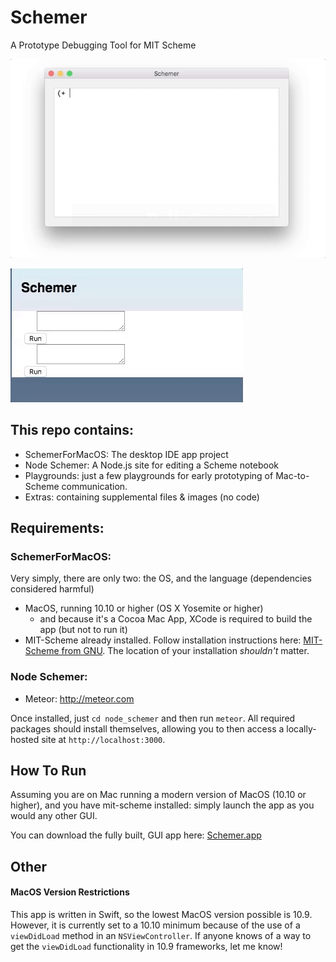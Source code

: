 # Schemer
A Prototype Debugging Tool for MIT Scheme

![Preview](https://github.com/kennethshawfriedman/Schemer/blob/master/Photos%20and%20Videos/schemer-preview.gif?raw=true)

![Preview](https://github.com/kennethshawfriedman/Schemer/blob/master/Photos%20and%20Videos/node_schemer.gif?raw=true)

## This repo contains:

- SchemerForMacOS: The desktop IDE app project
- Node Schemer: A Node.js site for editing a Scheme notebook
- Playgrounds: just a few playgrounds for early prototyping of Mac-to-Scheme communication.
- Extras: containing supplemental files & images (no code)

## Requirements:

### SchemerForMacOS:
Very simply, there are only two: the OS, and the language (dependencies considered harmful)

- MacOS, running 10.10 or higher (OS X Yosemite or higher)
    - and because it's a Cocoa Mac App, XCode is required to build the app (but not to run it)
- MIT-Scheme already installed. Follow installation instructions here: [MIT-Scheme from GNU][install]. The location of your installation *shouldn't* matter.

### Node Schemer:
 - Meteor: http://meteor.com

 Once installed, just `cd node_schemer` and then run `meteor`.
 All required packages should install themselves, allowing you to then access a locally-hosted site at `http://localhost:3000`.


[install]: https://www.gnu.org/software/mit-scheme/


## How To Run

Assuming you are on Mac running a modern version of MacOS (10.10 or higher), and you have mit-scheme installed: simply launch the app as you would any other GUI.

You can download the fully built, GUI app here: [Schemer.app][release]

[release]: https://github.com/kennethshawfriedman/Schemer/releases/latest

## Other

#### MacOS Version Restrictions
This app is written in Swift, so the lowest MacOS version possible is 10.9. However, it is currently set to a 10.10 minimum because of the use of a `viewDidLoad` method in an `NSViewController`. If anyone knows of a way to get the `viewDidLoad` functionality in 10.9 frameworks, let me know!
